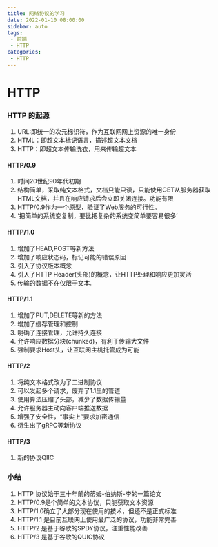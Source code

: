 ```yaml
---
title: 网络协议的学习
date: 2022-01-10 08:00:00
sidebar: auto
tags:
 - 前端
 - HTTP
categories:
 - HTTP
---
```

# HTTP 
### HTTP 的起源
1. URL:即统一的次元标识符，作为互联网网上资源的唯一身份
2. HTML：即超文本标记语言，描述超文本文档
3. HTTP：即超文本传输洗衣，用来传输超文本

#### HTTP/0.9 
1. 时间20世纪90年代初期
2. 结构简单，采取纯文本格式，文档只能只读，只能使用GET从服务器获取HTML文档，并且在响应请求后会立即关闭连接。功能有限
3. HTTP/0.9作为一个原型，验证了Web服务的可行性。
4.  ‘把简单的系统变复制，要比把复杂的系统变简单要容易很多’

#### HTTP/1.0
1. 增加了HEAD,POST等新方法
2. 增加了响应状态码，标记可能的错误原因
3. 引入了协议版本概念
4. 引入了HTTP Header(头部)的概念，让HTTP处理和响应更加灵活
5. 传输的数据不在仅限于文本.

#### HTTP/1.1
1. 增加了PUT,DELETE等新的方法
2. 增加了缓存管理和控制
3. 明确了连接管理，允许持久连接
4. 允许响应数据分块(chunked)，有利于传输大文件
5. 强制要求Host头，让互联网主机托管成为可能

#### HTTP/2
1. 将纯文本格式改为了二进制协议
2. 可以发起多个请求，废弃了1.1里的管道
3. 使用算法压缩了头部，减少了数据传输量
4. 允许服务器主动向客户端推送数据
5. 增强了安全性，“事实上”要求加密通信
6. 衍生出了gRPC等新协议

#### HTTP/3
1. 新的协议QIIC 

### 小结
1. HTTP 协议始于三十年前的蒂姆-伯纳斯-李的一篇论文
2. HTTP/0.9是个简单的文本协议，只能获取文本资源
3. HTTP/1.0确立了大部分现在使用的技术，但还不是正式标准
4. HTTP/1.1 是目前互联网上使用最广泛的协议，功能非常完善
5. HTTP/2 是基于谷歌的SPDY协议，注重性能改善
6. HTTP/3 是基于谷歌的QUIC协议